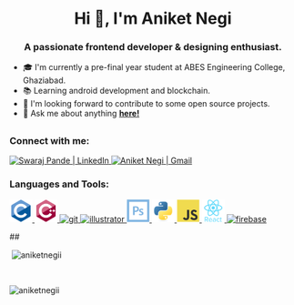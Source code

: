 <h1 align="center">Hi 👋, I'm Aniket Negi</h1>
<h3 align="center">A passionate frontend developer & designing enthusiast.</h3>

- 🎓 I'm currently a pre-final year student at ABES Engineering College, Ghaziabad.
- 📚 Learning android development and blockchain.
- 🔎 I'm looking forward to contribute to some open source projects.
- 💬 Ask me about anything [**here!**](https://github.com/aniketnegii/aniketnegii/issues)

##

<h3 align="left">Connect with me:</h3>
<p align="left">
   <a href="https://www.linkedin.com/in/aniketnegi/"> 
      <img aling="left" alt="Swaraj Pande | LinkedIn" src="https://img.shields.io/badge/LinkedIn-0077B5?style=flat&logo=linkedin&logoColor=white">
   </a>
   <a href="mailto:aniket.negi2112@gmail.com"> 
    <img aling="left" alt="Aniket Negi | Gmail" src="https://img.shields.io/badge/Gmail-D14836?style=flat&logo=gmail&logoColor=white">
   </a>
</p>

<h3 align="left">Languages and Tools:</h3>

<p align="left">
   <a href="https://www.cprogramming.com/" target="_blank"> 
      <img src="https://raw.githubusercontent.com/devicons/devicon/master/icons/c/c-original.svg" alt="c" width="40" height="40"/> 
   </a> 
   <a href="https://www.w3schools.com/cpp/" target="_blank"> 
     <img src="https://raw.githubusercontent.com/devicons/devicon/master/icons/cplusplus/cplusplus-original.svg" alt="cplusplus" width="40" height="40"/> 
   </a>
   <a href="https://git-scm.com/" target="_blank"> 
      <img src="https://www.vectorlogo.zone/logos/git-scm/git-scm-icon.svg" alt="git" width="40" height="40"/> 
   </a> 
   <a href="https://www.adobe.com/in/products/illustrator.html" target="_blank"> 
      <img src="https://www.vectorlogo.zone/logos/adobe_illustrator/adobe_illustrator-icon.svg" alt="illustrator" width="40" height="40"/> 
   </a> 
   <a href="https://www.photoshop.com/en" target="_blank"> 
      <img src="https://raw.githubusercontent.com/devicons/devicon/master/icons/photoshop/photoshop-line.svg" alt="photoshop" width="40" height="40"/>
   </a> 
   <a href="https://www.python.org" target="_blank"> 
     <img src="https://raw.githubusercontent.com/devicons/devicon/master/icons/python/python-original.svg" alt="python" width="40" height="40"/> 
   </a> 
   <a href="https://developer.mozilla.org/en-US/docs/Web/JavaScript" target="_blank"> 
      <img src="https://raw.githubusercontent.com/devicons/devicon/master/icons/javascript/javascript-original.svg" alt="javascript" width="40" height="40"/> 
   </a>
   <a href="https://reactjs.org/" target="_blank"> 
      <img src="https://raw.githubusercontent.com/devicons/devicon/master/icons/react/react-original-wordmark.svg" alt="react" width="40" height="40"/> 
   </a>
   <a href="https://firebase.google.com/" target="_blank">
     <img src="https://www.vectorlogo.zone/logos/firebase/firebase-icon.svg" alt="firebase" width="40" height="40"/> 
   </a> 
</p>
##
</br>
<p>&nbsp;<img align="center" src="https://github-readme-stats.vercel.app/api?username=aniketnegii&show_icons=true&locale=en" alt="aniketnegii" /></p>
</br>
<p><img align="left" src="https://github-readme-stats.vercel.app/api/top-langs?username=aniketnegii&show_icons=true&locale=en&layout=compact" alt="aniketnegii" /></p>


